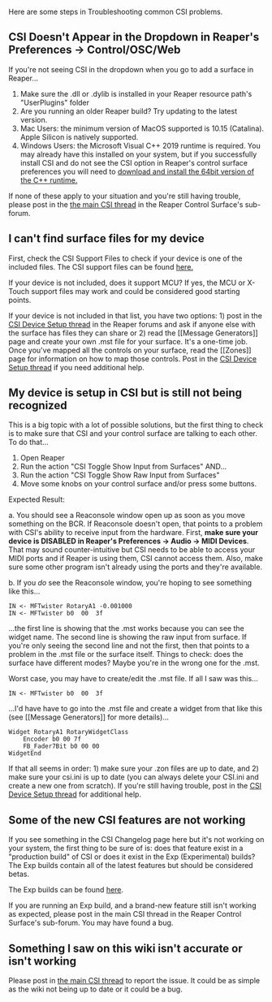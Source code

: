 Here are some steps in Troubleshooting common CSI problems.

## CSI Doesn't Appear in the Dropdown in Reaper's Preferences -> Control/OSC/Web
If you're not seeing CSI in the dropdown when you go to add a surface in Reaper...

1. Make sure the .dll or .dylib is installed in your Reaper resource path's "UserPlugins" folder
2. Are you running an older Reaper build? Try updating to the latest version.
3. Mac Users: the minimum version of MacOS supported is 10.15 (Catalina). Apple Silicon is natively supported.
4. Windows Users: the Microsoft Visual C++ 2019 runtime is required. You may already have this installed on your system, but if you successfully install CSI and do not see the CSI option in Reaper's control surface preferences you will need to [download and install the 64bit version of the C++ runtime.](https://aka.ms/vs/16/release/VC_redist.x64.exe)

If none of these apply to your situation and you're still having trouble, please post in the [the main CSI thread](https://forum.cockos.com/showthread.php?t=183143) in the Reaper Control Surface's sub-forum.

## I can't find surface files for my device
First, check the CSI Support Files to check if your device is one of the included files. The CSI support files can be found [here.](https://stash.reaper.fm/v/44740/CSI%20Support%20Files.zip)

If your device is not included, does it support MCU? If yes, the MCU or X-Touch support files may work and could be considered good starting points.

If your device is not included in that list, you have two options: 1) post in the [CSI Device Setup thread](https://forum.cockos.com/showthread.php?t=245280) in the Reaper forums and ask if anyone else with the surface has files they can share or 2) read the [[Message Generators]] page and create your own .mst file for your surface. It's a one-time job. Once you've mapped all the controls on your surface, read the [[Zones]] page for information on how to map those controls. Post in the [CSI Device Setup thread](https://forum.cockos.com/showthread.php?t=245280) if you need additional help.

## My device is setup in CSI but is still not being recognized
This is a big topic with a lot of possible solutions, but the first thing to check is to make sure that CSI and your control surface are talking to each other. To do that...

1. Open Reaper
2. Run the action "CSI Toggle Show Input from Surfaces" AND...
3. Run the action "CSI Toggle Show Raw Input from Surfaces"
4. Move some knobs on your control surface and/or press some buttons.

Expected Result: 

a. You should see a Reaconsole window open up as soon as you move something on the BCR. If Reaconsole doesn't open, that points to a problem with CSI's ability to receive input from the hardware. First, **make sure your device is DISABLED in Reaper's Preferences -> Audio -> MIDI Devices**. That may sound counter-intuitive but CSI needs to be able to access your MIDI ports and if Reaper is using them, CSI cannot access them. Also, make sure some other program isn't already using the ports and they're available. 

b. If you _do_ see the Reaconsole window, you're hoping to see something like this...
```
IN <- MFTwister RotaryA1 -0.001000
IN <- MFTwister b0  00  3f 
```

...the first line is showing that the .mst works because you can see the widget name. The second line is showing the raw input from surface. If you're only seeing the second line and not the first, then that points to a problem in the .mst file or the surface itself. Things to check: does the surface have different modes? Maybe you're in the wrong one for the .mst.

Worst case, you may have to create/edit the .mst file. If all I saw was this...
```
IN <- MFTwister b0  00  3f 
```

...I'd have have to go into the .mst file and create a widget from that like this (see [[Message Generators]] for more details)...
```
Widget RotaryA1 RotaryWidgetClass
    Encoder b0 00 7f
    FB_Fader7Bit b0 00 00
WidgetEnd
```

If that all seems in order: 1) make sure your .zon files are up to date, and 2) make sure your csi.ini is up to date (you can always delete your CSI.ini and create a new one from scratch). If you're still having trouble, post in the [CSI Device Setup thread](https://forum.cockos.com/showthread.php?t=245280) for additional help. 

## Some of the new CSI features are not working
If you see something in the CSI Changelog page here but it's not working on your system, the first thing to be sure of is: does that feature exist in a "production build" of CSI or does it exist in the Exp (Experimental) builds? The Exp builds contain all of the latest features but should be considered betas. 

The Exp builds can be found [here](https://stash.reaper.fm/v/42044/CSI%20Exp.zip).

If you are running an Exp build, and a brand-new feature still isn't working as expected, please post in the main CSI thread in the Reaper Control Surface's sub-forum. You may have found a bug.

## Something I saw on this wiki isn't accurate or isn't working
Please post in [the main CSI thread](https://forum.cockos.com/showthread.php?t=183143) to report the issue. It could be as simple as the wiki not being up to date or it could be a bug. 